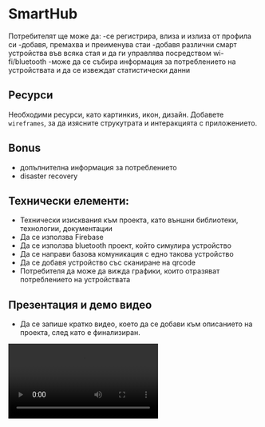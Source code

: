 # SmartHub
 
Потребителят ще може да:
-се регистрира, влиза и излиза от профила си
-добавя, премахва и преименува стаи
-добавя различни смарт устройства във всяка стая и да ги управлява посредством wi-
fi/bluetooth
-може да се събира информация за потреблението на устройствата и да се извеждат 
статистически данни

## Ресурси
Необходими ресурси, като картинкиs, икон, дизайн.
Добавете `wireframes`, за да изясните струкутрата и интеракцията с приложението.

## Bonus

* допълнителна информация за потреблението
* disaster recovery

## Технически елементи:

* Технически изисквания към проекта, като външни библиотеки, технологии, 
документации
* Да се използва Firebase
* Да се използва bluetooth проект, който симулира устройство
* Да се направи базова комуникация с едно такова устройство
* Да се добавя устройство със сканиране на qrcode
* Потребителя да може да вижда графики, които отразяват потреблението на устройствата

## Презентация и демо видео
* Да се запише кратко видео, което да се добави към описанието на проекта, след като е финализиран.

![app design](./assets/Smart_Hub_Video_Tutorial.mov)
